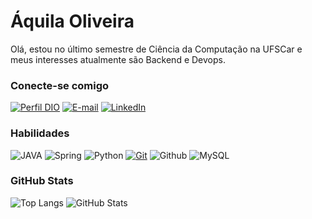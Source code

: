# **Áquila Oliveira**

Olá, estou no último semestre de Ciência da Computação na UFSCar e meus interesses atualmente são Backend e Devops.

### Conecte-se comigo

[![Perfil DIO](https://img.shields.io/badge/-Meu%20Perfil%20na%20DIO-30A3DC?style=for-the-badge)](https://web.dio.me/users/oaquila14)
[![E-mail](https://img.shields.io/badge/Gmail-D14836?style=for-the-badge&logo=gmail&logoColor=white)](mailto:oaquila14@gmail.com)
[![LinkedIn](https://img.shields.io/badge/-LinkedIn-blue?style=for-the-badge&logo=linkedin&logoColor=white)](https://www.linkedin.com/in/aquila018/)


### Habilidades

![JAVA](https://img.shields.io/badge/Java-000?style=for-the-badge&logo=java&logoColor=white)
![Spring](https://img.shields.io/badge/Spring-000?style=for-the-badge&logo=spring&logoColor=white)
![Python](https://img.shields.io/badge/Python-000?style=for-the-badge&logo=spring&logoColor=white)
[![Git](https://img.shields.io/badge/Git-000?style=for-the-badge&logo=git&logoColor=E94D5F)](https://git-scm.com/doc)
![Github](https://img.shields.io/badge/GitHub-000?style=for-the-badge&logo=github&logoColor=30A3DC)
![MySQL](https://img.shields.io/badge/MySQL-00000F?style=for-the-badge&logo=mysql&logoColor=white)



### GitHub Stats
![Top Langs](https://github-readme-stats-git-masterrstaa-rickstaa.vercel.app/api/top-langs/?username=Ziron-hub&layout=compact&bg_color=000&border_color=30A3DC&title_color=E94D5F&text_color=FFF)
![GitHub Stats](https://github-readme-stats.vercel.app/api?username=Ziron-hub&theme=transparent&bg_color=000&border_color=30A3DC&show_icons=true&icon_color=30A3DC&title_color=E94D5F&text_color=FFF)

